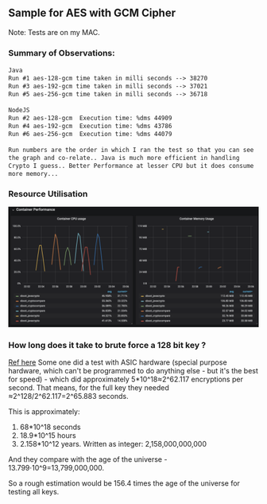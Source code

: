 ## Sample for AES with GCM Cipher

Note: Tests are on my MAC.

### Summary of Observations:
```
Java
Run #1 aes-128-gcm time taken in milli seconds --> 38270
Run #3 aes-192-gcm time taken in milli seconds --> 37021
Run #5 aes-256-gcm time taken in milli seconds --> 36718

NodeJS
Run #2 aes-128-gcm  Execution time: %dms 44909
Run #4 aes-192-gcm  Execution time: %dms 43786
Run #6 aes-256-gcm  Execution time: %dms 44079

Run numbers are the order in which I ran the test so that you can see the graph and co-relate.. Java is much more efficient in handling Crypto I guess.. Better Performance at lesser CPU but it does consume more memory...

```

### Resource Utilisation
![Java NodeJS Compare](images/javaNodeJsCompare.png?raw=true "Java NodeJS Compare")

### How long does it take to brute force a 128 bit key ?
[Ref here](https://crypto.stackexchange.com/a/48669/75235)
Some one did a test with ASIC hardware (special purpose hardware, which can't be programmed to do anything else - but it's the best for speed) - which did approximately 5*10^18≈2^62.117 encryptions per second. That means, for the full key they needed ≈2^128/2^62.117=2^65.883 seconds. 

This is approximately:
1. 68*10^18 seconds
2. 18.9*10^15 hours
3. 2.158*10^12 years. Written as integer: 2,158,000,000,000

And they compare with the age of the universe - 13.799⋅10^9=13,799,000,000.

So a rough estimation would be 156.4 times the age of the universe for testing all keys.
